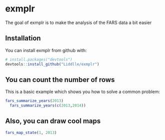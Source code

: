 # exmplr

The goal of exmplr is to make the analysis of the FARS data a bit easier 

## Installation

You can install exmplr from github with:


``` r
# install.packages("devtools")
devtools::install_github("Liddlle/exmplr")
```

## You can count the number of rows

This is a basic example which shows you how to solve a common problem:

``` r
fars_summarize_years(2013)
  fars_summarize_years(c(2013,2014))
```

## Also, you can draw cool maps 

``` r
fars_map_state(1, 2013)
```

